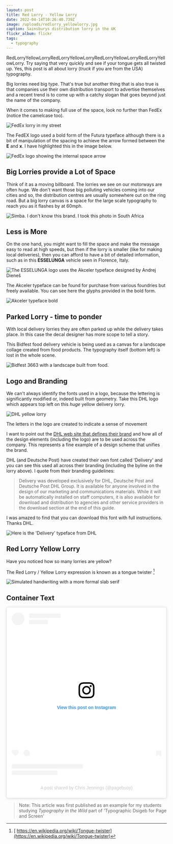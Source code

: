 ```yaml
---
layout: post
title: Red Lorry - Yellow Lorry
date: 2022-04-14T10:26:40.739Z
image: /uploads/redlorry_yellowlorry.jpg
caption: Sainsburys distribution lorry in the UK
flickr_album: flickr
tags:
  - typography
---
```

RedLorryYellowLorryRedLorryYellowLorryRedLorryYellowLorryRedLorryYellowLorry. Try saying that very quickly and see if your tongue gets all twisted up. Yes, this post is all about lorry (*truck* if you are from the USA) typography.

Big lorries need big type. That's true but another thing that is also true is that companies use their own distribution transport to advertise themselves and a recent trend is to come up with a catchy slogan that goes beyond just the name of the company.

When it comes to making full use of the space, look no further than FedEx (notice the camelcase too).

![FedEx lorry in my street](/uploads/f071af3e-eb5c-40b2-a728-627e66fb9acd_1_105_c.jpeg "FedEx lorry in my street")

The FedEX logo used a bold form of the Futura typeface although there is a bit of manipulation of the spacing to achieve the arrow formed between the **E** and **x**. I have highlighted this in the image below.

![FedEx logo showing the internal space arrow](/uploads/c833uexa9n5q5uuoyj6g3i-970-80.jpg "FedEx logo showing the internal space arrow")

## Big Lorries provide a Lot of Space

Think of it as a moving billboard. The lorries we see on our motorways are often huge. We don't want those big polluting vehicles coming into our cities and so, the distribution centres are usually somewhere out on the ring road. But a big lorry canvas is a space for the large scale typography to reach you as it flashes by at 60mph.

![Simba. I don't know this brand. I took this photo in South Africa](/uploads/50151044306_378a3476aa_k.jpg "Simba. I don't know this brand. I took this photo in South Africa")

## Less is More

On the one hand, you might want to fill the space and make the message easy to read at high speeds, but then if the lorry is smaller (like for making local deliveries), then you can afford to have a bit of detailed information, such as in this **ESSELUNGA** vehicle seen in Florence, Italy.

![The ESSELUNGA logo uses the Akceler typeface designed by Andrej Dieneš](/uploads/50222879726_479fd24d74_k.jpg "The ESSELUNGA logo uses the Akceler typeface designed by Andrej Dieneš")

The Akceler typeface can be found for purchase from various foundries but freely available. You can see here the glyphs provided in the bold form.

![Akceler typeface bold](/uploads/screenshot-2020-08-27-at-17.36.34.png "Akceler typeface bold")

## Parked Lorry - time to ponder

With local delivery lorries they are often parked up while the delivery takes place. In this case the decal designer has more scope to tell a story.

This Bidfest food delivery vehicle is being used as a canvas for a landscape collage created from food products. The typography itself (bottom left) is lost in the whole scene.

![Bidfest 3663 with a landscape built from food.](/uploads/50240907978_673ab3385b_o.jpg "Bidfest 3663 with a landscape built from food.")

## Logo and Branding

We can't always identify the fonts used in a logo, because the lettering is significantly modified or, indeed built from geometry. Take this DHL logo which appears top left on this *huge* yellow delivery lorry.

![DHL yellow lorry](/uploads/dhl.jpg "DHL yellow lorry")

The letters in the logo are created to indicate a sense of movement

I want to point out the [DHL web site that defines their brand](https://www.dpdhl-brands.com/dhl/en.html) and how all of the design elements (including the logo) are to be used across the company. This represents a fine example of a design scheme that unifies the brand.

DHL (and Deutsche Post) have created their own font called 'Delivery' and you can see this used all across their branding (including the byline on the lorry above). I quote from their branding guidelines:

> Delivery was developed exclusively for DHL, Deutsche Post and Deutsche Post DHL Group. It is available for anyone involved in the design of our marketing and communications materials. While it will be automatically installed on staff computers, it is also available for download and distribution to agencies and other service providers in the download section at the end of this guide.

I was amazed to find that you can download this font with full instructions. Thanks DHL.

![Here is the 'Delivery' typeface from DHL](/uploads/screenshot-2020-08-27-at-17.37.35.png "Here is the 'Delivery' typeface from DHL")

## Red Lorry Yellow Lorry

Have you noticed how so many lorries are yellow?

The Red Lorry / Yellow Lorry expression is known as a tongue twister [^1]

[^1]:[ https://en.wikipedia.org/wiki/Tongue-twister](https://en.wikipedia.org/wiki/Tongue-twister)

![Simulated handwriting with a more formal slab serif](/uploads/3dee4af0-b6e0-41c2-9ce3-c46d95363e17.jpeg "Simulated handwriting with a more formal slab serif")

## Container Text

<blockquote class="instagram-media" data-instgrm-captioned data-instgrm-permalink="https://www.instagram.com/p/CGqaQpjA2WC/?utm_source=ig_embed&amp;utm_campaign=loading" data-instgrm-version="14" style=" background:#FFF; border:0; border-radius:3px; box-shadow:0 0 1px 0 rgba(0,0,0,0.5),0 1px 10px 0 rgba(0,0,0,0.15); margin: 1px; max-width:540px; min-width:326px; padding:0; width:99.375%; width:-webkit-calc(100% - 2px); width:calc(100% - 2px);"><div style="padding:16px;"> <a href="https://www.instagram.com/p/CGqaQpjA2WC/?utm_source=ig_embed&amp;utm_campaign=loading" style=" background:#FFFFFF; line-height:0; padding:0 0; text-align:center; text-decoration:none; width:100%;" target="_blank"> <div style=" display: flex; flex-direction: row; align-items: center;"> <div style="background-color: #F4F4F4; border-radius: 50%; flex-grow: 0; height: 40px; margin-right: 14px; width: 40px;"></div> <div style="display: flex; flex-direction: column; flex-grow: 1; justify-content: center;"> <div style=" background-color: #F4F4F4; border-radius: 4px; flex-grow: 0; height: 14px; margin-bottom: 6px; width: 100px;"></div> <div style=" background-color: #F4F4F4; border-radius: 4px; flex-grow: 0; height: 14px; width: 60px;"></div></div></div><div style="padding: 19% 0;"></div> <div style="display:block; height:50px; margin:0 auto 12px; width:50px;"><svg width="50px" height="50px" viewBox="0 0 60 60" version="1.1" xmlns="https://www.w3.org/2000/svg" xmlns:xlink="https://www.w3.org/1999/xlink"><g stroke="none" stroke-width="1" fill="none" fill-rule="evenodd"><g transform="translate(-511.000000, -20.000000)" fill="#000000"><g><path d="M556.869,30.41 C554.814,30.41 553.148,32.076 553.148,34.131 C553.148,36.186 554.814,37.852 556.869,37.852 C558.924,37.852 560.59,36.186 560.59,34.131 C560.59,32.076 558.924,30.41 556.869,30.41 M541,60.657 C535.114,60.657 530.342,55.887 530.342,50 C530.342,44.114 535.114,39.342 541,39.342 C546.887,39.342 551.658,44.114 551.658,50 C551.658,55.887 546.887,60.657 541,60.657 M541,33.886 C532.1,33.886 524.886,41.1 524.886,50 C524.886,58.899 532.1,66.113 541,66.113 C549.9,66.113 557.115,58.899 557.115,50 C557.115,41.1 549.9,33.886 541,33.886 M565.378,62.101 C565.244,65.022 564.756,66.606 564.346,67.663 C563.803,69.06 563.154,70.057 562.106,71.106 C561.058,72.155 560.06,72.803 558.662,73.347 C557.607,73.757 556.021,74.244 553.102,74.378 C549.944,74.521 548.997,74.552 541,74.552 C533.003,74.552 532.056,74.521 528.898,74.378 C525.979,74.244 524.393,73.757 523.338,73.347 C521.94,72.803 520.942,72.155 519.894,71.106 C518.846,70.057 518.197,69.06 517.654,67.663 C517.244,66.606 516.755,65.022 516.623,62.101 C516.479,58.943 516.448,57.996 516.448,50 C516.448,42.003 516.479,41.056 516.623,37.899 C516.755,34.978 517.244,33.391 517.654,32.338 C518.197,30.938 518.846,29.942 519.894,28.894 C520.942,27.846 521.94,27.196 523.338,26.654 C524.393,26.244 525.979,25.756 528.898,25.623 C532.057,25.479 533.004,25.448 541,25.448 C548.997,25.448 549.943,25.479 553.102,25.623 C556.021,25.756 557.607,26.244 558.662,26.654 C560.06,27.196 561.058,27.846 562.106,28.894 C563.154,29.942 563.803,30.938 564.346,32.338 C564.756,33.391 565.244,34.978 565.378,37.899 C565.522,41.056 565.552,42.003 565.552,50 C565.552,57.996 565.522,58.943 565.378,62.101 M570.82,37.631 C570.674,34.438 570.167,32.258 569.425,30.349 C568.659,28.377 567.633,26.702 565.965,25.035 C564.297,23.368 562.623,22.342 560.652,21.575 C558.743,20.834 556.562,20.326 553.369,20.18 C550.169,20.033 549.148,20 541,20 C532.853,20 531.831,20.033 528.631,20.18 C525.438,20.326 523.257,20.834 521.349,21.575 C519.376,22.342 517.703,23.368 516.035,25.035 C514.368,26.702 513.342,28.377 512.574,30.349 C511.834,32.258 511.326,34.438 511.181,37.631 C511.035,40.831 511,41.851 511,50 C511,58.147 511.035,59.17 511.181,62.369 C511.326,65.562 511.834,67.743 512.574,69.651 C513.342,71.625 514.368,73.296 516.035,74.965 C517.703,76.634 519.376,77.658 521.349,78.425 C523.257,79.167 525.438,79.673 528.631,79.82 C531.831,79.965 532.853,80.001 541,80.001 C549.148,80.001 550.169,79.965 553.369,79.82 C556.562,79.673 558.743,79.167 560.652,78.425 C562.623,77.658 564.297,76.634 565.965,74.965 C567.633,73.296 568.659,71.625 569.425,69.651 C570.167,67.743 570.674,65.562 570.82,62.369 C570.966,59.17 571,58.147 571,50 C571,41.851 570.966,40.831 570.82,37.631"></path></g></g></g></svg></div><div style="padding-top: 8px;"> <div style=" color:#3897f0; font-family:Arial,sans-serif; font-size:14px; font-style:normal; font-weight:550; line-height:18px;">View this post on Instagram</div></div><div style="padding: 12.5% 0;"></div> <div style="display: flex; flex-direction: row; margin-bottom: 14px; align-items: center;"><div> <div style="background-color: #F4F4F4; border-radius: 50%; height: 12.5px; width: 12.5px; transform: translateX(0px) translateY(7px);"></div> <div style="background-color: #F4F4F4; height: 12.5px; transform: rotate(-45deg) translateX(3px) translateY(1px); width: 12.5px; flex-grow: 0; margin-right: 14px; margin-left: 2px;"></div> <div style="background-color: #F4F4F4; border-radius: 50%; height: 12.5px; width: 12.5px; transform: translateX(9px) translateY(-18px);"></div></div><div style="margin-left: 8px;"> <div style=" background-color: #F4F4F4; border-radius: 50%; flex-grow: 0; height: 20px; width: 20px;"></div> <div style=" width: 0; height: 0; border-top: 2px solid transparent; border-left: 6px solid #f4f4f4; border-bottom: 2px solid transparent; transform: translateX(16px) translateY(-4px) rotate(30deg)"></div></div><div style="margin-left: auto;"> <div style=" width: 0px; border-top: 8px solid #F4F4F4; border-right: 8px solid transparent; transform: translateY(16px);"></div> <div style=" background-color: #F4F4F4; flex-grow: 0; height: 12px; width: 16px; transform: translateY(-4px);"></div> <div style=" width: 0; height: 0; border-top: 8px solid #F4F4F4; border-left: 8px solid transparent; transform: translateY(-4px) translateX(8px);"></div></div></div> <div style="display: flex; flex-direction: column; flex-grow: 1; justify-content: center; margin-bottom: 24px;"> <div style=" background-color: #F4F4F4; border-radius: 4px; flex-grow: 0; height: 14px; margin-bottom: 6px; width: 224px;"></div> <div style=" background-color: #F4F4F4; border-radius: 4px; flex-grow: 0; height: 14px; width: 144px;"></div></div></a><p style=" color:#c9c8cd; font-family:Arial,sans-serif; font-size:14px; line-height:17px; margin-bottom:0; margin-top:8px; overflow:hidden; padding:8px 0 7px; text-align:center; text-overflow:ellipsis; white-space:nowrap;"><a href="https://www.instagram.com/p/CGqaQpjA2WC/?utm_source=ig_embed&amp;utm_campaign=loading" style=" color:#c9c8cd; font-family:Arial,sans-serif; font-size:14px; font-style:normal; font-weight:normal; line-height:17px; text-decoration:none;" target="_blank">A post shared by Chris Jennings (@pagebuoy)</a></p></div></blockquote> <script async src="//www.instagram.com/embed.js"></script>

> Note: This article was first published as an example for my students studying *Typography in the Wild* part of 'Typographic Dsigeb for Page and Screen'